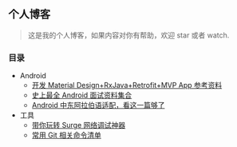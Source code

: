 ## 个人博客

> 这是我的个人博客，如果内容对你有帮助，欢迎 star 或者 watch.

### 目录

* Android
  * [开发 Material Design+RxJava+Retrofit+MVP App 参考资料 ](https://github.com/Freelander/Blog/blob/master/2016/01.md)
  * [史上最全 Android 面试资料集合](https://github.com/Freelander/Blog/blob/master/2016/02.md)
  * [Android 中东阿拉伯语适配，看这一篇够了](https://github.com/Freelander/Blog/blob/master/201708/01.md)
* 工具
  * [带你玩转 Surge 网络调试神器](https://github.com/Freelander/Blog/blob/master/201708/02.md)
  * [常用 Git 相关命令清单](https://github.com/Freelander/Blog/blob/master/201708/03.md)	